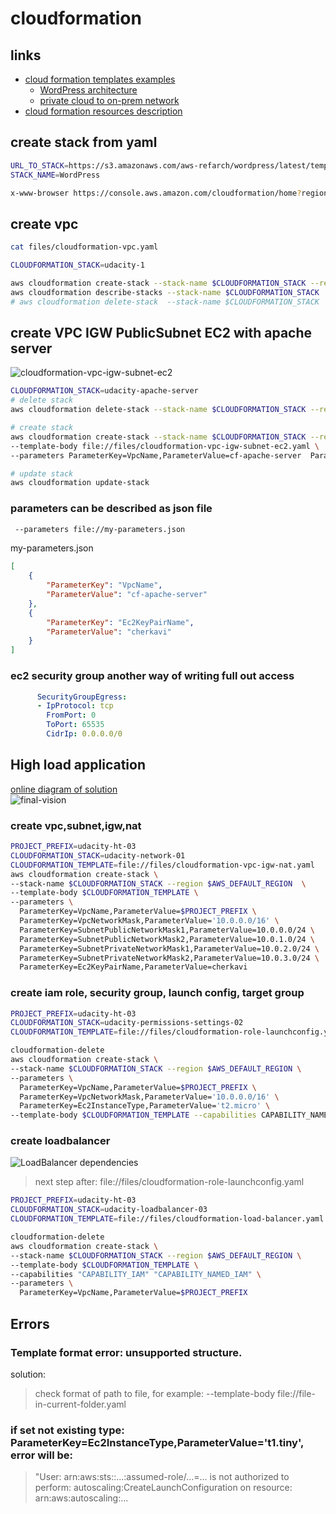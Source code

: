 # cloudformation
## links
* [cloud formation templates examples](https://github.com/orgs/aws-samples/repositories?q=cloudformation)
  * [WordPress architecture](https://github.com/aws-samples/aws-refarch-wordpress)
  * [private cloud to on-prem network](https://github.com/udacity/nd9991-c2-Infrastructure-as-Code-v1-Exercises_Solution/tree/master/lesson-2-Infrastructure%20as%20Code)
* [cloud formation resources description](https://docs.aws.amazon.com/AWSCloudFormation/latest/UserGuide/aws-template-resource-type-ref.html)

## create stack from yaml
```sh
URL_TO_STACK=https://s3.amazonaws.com/aws-refarch/wordpress/latest/templates/aws-refarch-wordpress-master-newvpc.yaml
STACK_NAME=WordPress

x-www-browser https://console.aws.amazon.com/cloudformation/home?region=us-east-1#/stacks/new?stackName=$STACK_NAME&templateURL=$URL_TO_STACK
```  

## create vpc
```sh
cat files/cloudformation-vpc.yaml
```
```sh
CLOUDFORMATION_STACK=udacity-1

aws cloudformation create-stack --stack-name $CLOUDFORMATION_STACK --region us-east-1 --template-body file://files/cloudformation-vpc.yaml
aws cloudformation describe-stacks --stack-name $CLOUDFORMATION_STACK
# aws cloudformation delete-stack  --stack-name $CLOUDFORMATION_STACK
```

## create VPC IGW PublicSubnet EC2 with apache server
![cloudformation-vpc-igw-subnet-ec2](https://user-images.githubusercontent.com/8113355/230791715-158046f5-8d08-465e-9389-18d3d1c46a0b.png)  
```sh
CLOUDFORMATION_STACK=udacity-apache-server
# delete stack 
aws cloudformation delete-stack --stack-name $CLOUDFORMATION_STACK --region us-east-1

# create stack
aws cloudformation create-stack --stack-name $CLOUDFORMATION_STACK --region us-east-1 --debug \
--template-body file://files/cloudformation-vpc-igw-subnet-ec2.yaml \
--parameters ParameterKey=VpcName,ParameterValue=cf-apache-server  ParameterKey=Ec2KeyPairName,ParameterValue=cherkavi

# update stack 
aws cloudformation update-stack 
```

### parameters can be described as json file
```sh
 --parameters file://my-parameters.json
```
my-parameters.json
```json
[
	{
		"ParameterKey": "VpcName",
		"ParameterValue": "cf-apache-server"
	}, 
	{
		"ParameterKey": "Ec2KeyPairName",
		"ParameterValue": "cherkavi"
	}
]
```

### ec2 security group another way of writing full out access
```yaml
      SecurityGroupEgress:
      - IpProtocol: tcp
        FromPort: 0
        ToPort: 65535
        CidrIp: 0.0.0.0/0
```

## High load application
[online diagram of solution](https://online.visual-paradigm.com/w/xqyroxcb/diagrams/#diagram:workspace=xqyroxcb&proj=2&id=33)  
![final-vision](https://user-images.githubusercontent.com/8113355/235377012-3f575fb0-d732-43f5-858d-c69b2bf259f4.png)  

### create vpc,subnet,igw,nat
```sh
PROJECT_PREFIX=udacity-ht-03
CLOUDFORMATION_STACK=udacity-network-01
CLOUDFORMATION_TEMPLATE=file://files/cloudformation-vpc-igw-nat.yaml
aws cloudformation create-stack \
--stack-name $CLOUDFORMATION_STACK --region $AWS_DEFAULT_REGION  \
--template-body $CLOUDFORMATION_TEMPLATE \
--parameters \
  ParameterKey=VpcName,ParameterValue=$PROJECT_PREFIX \
  ParameterKey=VpcNetworkMask,ParameterValue='10.0.0.0/16' \
  ParameterKey=SubnetPublicNetworkMask1,ParameterValue=10.0.0.0/24 \
  ParameterKey=SubnetPublicNetworkMask2,ParameterValue=10.0.1.0/24 \
  ParameterKey=SubnetPrivateNetworkMask1,ParameterValue=10.0.2.0/24 \
  ParameterKey=SubnetPrivateNetworkMask2,ParameterValue=10.0.3.0/24 \
  ParameterKey=Ec2KeyPairName,ParameterValue=cherkavi
```

### create iam role, security group, launch config, target group
```sh
PROJECT_PREFIX=udacity-ht-03
CLOUDFORMATION_STACK=udacity-permissions-settings-02
CLOUDFORMATION_TEMPLATE=file://files/cloudformation-role-launchconfig.yaml

cloudformation-delete
aws cloudformation create-stack \
--stack-name $CLOUDFORMATION_STACK --region $AWS_DEFAULT_REGION \
--parameters \
  ParameterKey=VpcName,ParameterValue=$PROJECT_PREFIX \
  ParameterKey=VpcNetworkMask,ParameterValue='10.0.0.0/16' \
  ParameterKey=Ec2InstanceType,ParameterValue='t2.micro' \
--template-body $CLOUDFORMATION_TEMPLATE --capabilities CAPABILITY_NAMED_IAM
```

### create loadbalancer
![LoadBalancer dependencies](https://user-images.githubusercontent.com/8113355/235375706-57803dc5-07f9-482c-b858-9cade7e6c1d0.png)
> next step after: file://files/cloudformation-role-launchconfig.yaml
```sh
PROJECT_PREFIX=udacity-ht-03
CLOUDFORMATION_STACK=udacity-loadbalancer-03
CLOUDFORMATION_TEMPLATE=file://files/cloudformation-load-balancer.yaml

cloudformation-delete
aws cloudformation create-stack \
--stack-name $CLOUDFORMATION_STACK --region $AWS_DEFAULT_REGION \
--template-body $CLOUDFORMATION_TEMPLATE \
--capabilities "CAPABILITY_IAM" "CAPABILITY_NAMED_IAM" \
--parameters \
  ParameterKey=VpcName,ParameterValue=$PROJECT_PREFIX  
```

## Errors
### Template format error: unsupported structure.
solution:
> check format of path to file, for example:
> --template-body file://file-in-current-folder.yaml


### if set not existing type: ParameterKey=Ec2InstanceType,ParameterValue='t1.tiny', error will be:
>  "User: arn:aws:sts::...:assumed-role/...=... is not authorized to perform: autoscaling:CreateLaunchConfiguration on resource: arn:aws:autoscaling:...
